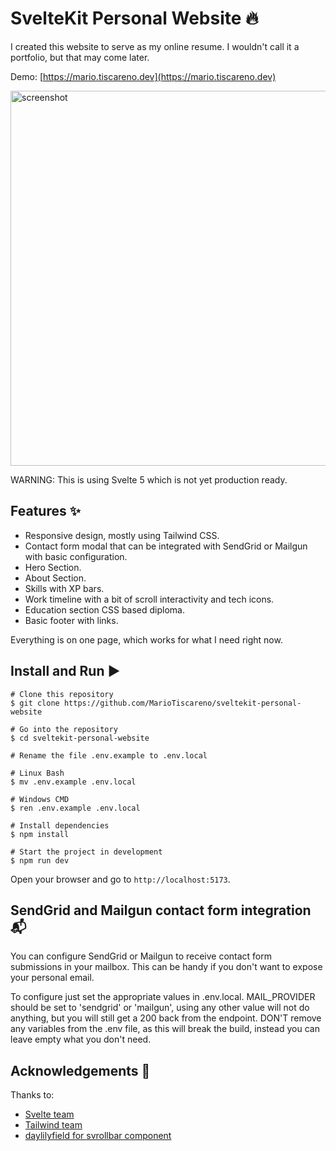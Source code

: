 # SvelteKit Personal Website 🔥

I created this website to serve as my online resume. I wouldn't call it a portfolio, but that may come later.

Demo: [https://mario.tiscareno.dev](https://mario.tiscareno.dev)

<p align="left">
    <img width="600" height="auto" src="https://i.imgur.com/oAcf7tx.png" alt="screenshot" />
</p>

WARNING: This is using Svelte 5 which is not yet production ready.

## Features ✨

- Responsive design, mostly using Tailwind CSS.
- Contact form modal that can be integrated with SendGrid or Mailgun with basic configuration.
- Hero Section.
- About Section.
- Skills with XP bars.
- Work timeline with a bit of scroll interactivity and tech icons.
- Education section CSS based diploma.
- Basic footer with links.

Everything is on one page, which works for what I need right now.

## Install and Run ▶️

```
# Clone this repository
$ git clone https://github.com/MarioTiscareno/sveltekit-personal-website
```

```
# Go into the repository
$ cd sveltekit-personal-website
```

```
# Rename the file .env.example to .env.local

# Linux Bash
$ mv .env.example .env.local

# Windows CMD
$ ren .env.example .env.local
```

```
# Install dependencies
$ npm install
```

```
# Start the project in development
$ npm run dev
```

Open your browser and go to `http://localhost:5173`.

## SendGrid and Mailgun contact form integration 📬

You can configure SendGrid or Mailgun to receive contact form submissions in your mailbox. This can be handy if you don't want to expose your personal email.

To configure just set the appropriate values in .env.local. MAIL_PROVIDER should be set to 'sendgrid' or 'mailgun', using any other value will not do anything, but you will still get a 200 back from the endpoint.
DON'T remove any variables from the .env file, as this will break the build, instead you can leave empty what you don't need.

## Acknowledgements 🙏

Thanks to:

- [Svelte team](https://github.com/sveltejs)
- [Tailwind team](https://github.com/tailwindlabs)
- [daylilyfield for svrollbar component](https://github.com/daylilyfield/svrollbar)
